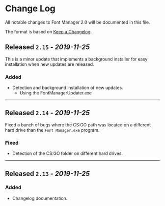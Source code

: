 # Change Log
All notable changes to Font Manager 2.0 will be documented in this file.

The format is based on [Keep a Changelog](http://keepachangelog.com/).
<!-- View template here: https://gist.github.com/juampynr/4c18214a8eb554084e21d6e288a18a2c -->

## Released `2.15` *- 2019-11-25*

This is a minor update that implements a background installer for easy installation when new updates are released.

### Added

- Detection and background installation of new updates.
  - Using the FontManagerUpdater.exe

---
## Released `2.14` *- 2019-11-25*

Fixed a bunch of bugs where the CS:GO path was located on a different hard drive than the `Font Manager.exe` program. 

### Fixed

- Detection of the CS:GO folder on different hard drives.

---

## Released `2.13` *- 2019-11-25*

### Added

- Changelog documentation.